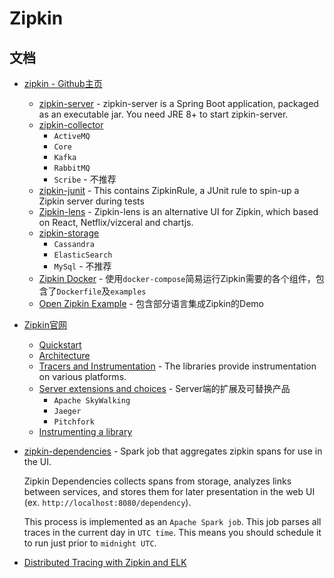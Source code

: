 # Zipkin

## 文档

* [zipkin - Github主页](https://github.com/openzipkin/zipkin)
  * [zipkin-server](https://github.com/openzipkin/zipkin/tree/master/zipkin-server) - zipkin-server
    is a Spring Boot application, packaged as an executable jar. You need JRE 8+ to start
    zipkin-server.
  * [zipkin-collector](https://github.com/openzipkin/zipkin/tree/master/zipkin-collector)
    * `ActiveMQ`
    * `Core`
    * `Kafka`
    * `RabbitMQ`
    * `Scribe` - 不推荐
  * [zipkin-junit](https://github.com/openzipkin/zipkin/tree/master/zipkin-junit) - This contains
    ZipkinRule, a JUnit rule to spin-up a Zipkin server during tests
  * [Zipkin-lens](https://github.com/openzipkin/zipkin/tree/master/zipkin-lens) - Zipkin-lens is an
    alternative UI for Zipkin, which based on React, Netflix/vizceral and chartjs.
  * [zipkin-storage](https://github.com/openzipkin/zipkin/tree/master/zipkin-storage)
    * `Cassandra`
    * `ElasticSearch`
    * `MySql` - 不推荐
  * [Zipkin Docker](https://github.com/openzipkin/zipkin/tree/master/docker/examples) -
    使用`docker-compose`简易运行Zipkin需要的各个组件，包含了`Dockerfile`及`examples`
  * [Open Zipkin Example](https://github.com/openzipkin?utf8=%E2%9C%93&q=example) -
    包含部分语言集成Zipkin的Demo

* [Zipkin官网](https://zipkin.io/)
  * [Quickstart](https://zipkin.io/pages/quickstart.html)
  * [Architecture](https://zipkin.io/pages/architecture.html)
  * [Tracers and Instrumentation](https://zipkin.io/pages/tracers_instrumentation.html) - The
    libraries provide instrumentation on various platforms.
  * [Server extensions and choices](https://zipkin.io/pages/extensions_choices.html) -
    Server端的扩展及可替换产品
    * `Apache SkyWalking`
    * `Jaeger`
    * `Pitchfork`
  * [Instrumenting a library](https://zipkin.io/pages/instrumenting.html)

* [zipkin-dependencies](https://github.com/openzipkin/zipkin-dependencies) - Spark job that
  aggregates zipkin spans for use in the UI.

  Zipkin Dependencies collects spans from storage, analyzes links between services, and stores them
  for later presentation in the web UI (ex. `http://localhost:8080/dependency`).

  This process is implemented as an `Apache Spark job`. This job parses all traces in the current
  day in `UTC time`. This means you should schedule it to run just prior to `midnight UTC`.

* [Distributed Tracing with Zipkin and ELK](https://logz.io/blog/zipkin-elk/)
